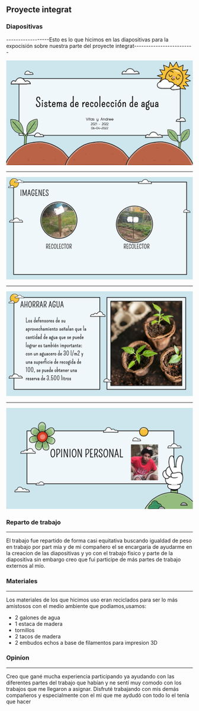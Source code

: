 ## Proyecte integrat

### Diapositivas


------------------Esto es lo que hicimos en las diapositivas para la expocisión sobre nuestra parte del proyecte integrat-------------------------

![](https://github.com/Samael696/Proyecte-integrat/blob/main/Captura%20de%20pantalla%20de%202022-05-23%2010-27-07.png?raw=true)

------------------

![](https://github.com/Samael696/Proyecte-integrat/blob/main/Captura%20de%20pantalla%20de%202022-05-23%2010-29-12.png?raw=true)

------------------

![](https://github.com/Samael696/Proyecte-integrat/blob/main/Captura%20de%20pantalla%20de%202022-05-23%2010-29-20.png?raw=true)

------------------

![](https://github.com/Samael696/Proyecte-integrat/blob/main/Captura%20de%20pantalla%20de%202022-05-23%2010-29-51.png?raw=true)


### Reparto de trabajo
----------------------------------------------

El trabajo fue repartido de forma casi equitativa buscando igualdad de peso en trabajo por part mia y de mi compañero
el se encargaria de ayudarme en la creacion de las diapositivas y yo con el trabajo fisico y parte de la diapositiva
sin embargo creo que fui participe de más partes de trabajo externos al mío.

### Materiales
---------------------------------------------

Los materiales de los que hicimos uso eran reciclados para ser lo más amistosos con el medio ambiente que podiamos,usamos:

- 2 galones de agua
- 1 estaca de madera
- tornillos
- 2 tacos de madera
- 2 embudos echos a base de filamentos para impresion 3D


### Opiníon
----------------------------------------------

Creo que gané mucha experiencia participando ya ayudando con las diferentes partes del trabajo que habían y ne sentí muy comodo con los trabajos que me llegaron a asignar.
Disfruté trabajando con mis demás compañeros y especialmente con el mi que me aydudó con todo lo el tenía que hacer













































































